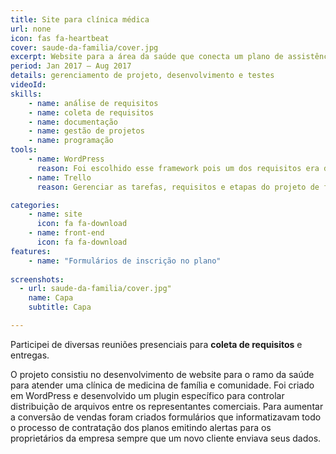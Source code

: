 ```yaml
---
title: Site para clínica médica
url: none
icon: fas fa-heartbeat
cover: saude-da-familia/cover.jpg
excerpt: Website para a área da saúde que conecta um plano de assistência médica aos clientes
period: Jan 2017 – Aug 2017
details: gerenciamento de projeto, desenvolvimento e testes
videoId: 
skills: 
    - name: anáĺise de requisitos
    - name: coleta de requisitos
    - name: documentação
    - name: gestão de projetos
    - name: programação
tools:
    - name: WordPress
      reason: Foi escolhido esse framework pois um dos requisitos era de ser uma ferramenta fácil de administrar.
    - name: Trello
      reason: Gerenciar as tarefas, requisitos e etapas do projeto de forma assíncrona e remota.

categories:
    - name: site
      icon: fa fa-download    
    - name: front-end
      icon: fa fa-download    
features: 
    - name: "Formulários de inscrição no plano"
    
screenshots:
  - url: saude-da-familia/cover.jpg" 
    name: Capa
    subtitle: Capa

---
```


Participei de diversas reuniões presenciais para **coleta de requisitos** e entregas.

O projeto consistiu no desenvolvimento de website para o ramo da saúde para atender uma clínica de medicina de família e comunidade. Foi criado em WordPress e desenvolvido um plugin específico para controlar distribuição de arquivos entre os representantes comerciais. Para aumentar a conversão de vendas foram criados formulários que informatizavam todo o processo de contratação dos planos emitindo alertas para os proprietários da empresa sempre que um novo cliente enviava seus dados.